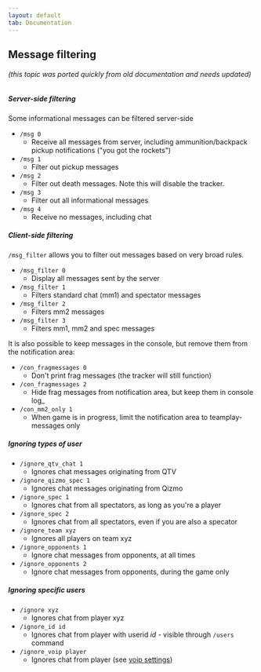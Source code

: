 ```yaml
---
layout: default
tab: Documentation
---
```


## Message filtering

###### (this topic was ported quickly from old documentation and needs updated)

##### Server-side filtering

Some informational messages can be filtered server-side

- `/msg 0`
  - Receive all messages from server, including ammunition/backpack pickup notifications ("you got the rockets")
- `/msg 1`
  - Filter out pickup messages
- `/msg 2`
  - Filter out death messages.  Note this will disable the tracker.
- `/msg 3`
  - Filter out all informational messages
- `/msg 4`
  - Receive no messages, including chat

##### Client-side filtering

`/msg_filter` allows you to filter out messages based on very broad rules.

- `/msg_filter 0`
  - Display all messages sent by the server
- `/msg_filter 1`
  - Filters standard chat (mm1) and spectator messages
- `/msg_filter 2`
  - Filters mm2 messages
- `/msg_filter 3`
  - Filters mm1, mm2 and spec messages

It is also possible to keep messages in the console, but remove them from the notification area:

- `/con_fragmessages 0`
  - Don't print frag messages (the tracker will still function)
- `/con_fragmessages 2`
  - Hide frag messages from notification area, but keep them in console log_
- `/con_mm2_only 1`
  - When game is in progress, limit the notification area to teamplay-messages only

##### Ignoring types of user

- `/ignore_qtv_chat 1`
  - Ignores chat messages originating from QTV
- `/ignore_qizmo_spec 1`
  - Ignores chat messages originating from Qizmo
- `/ignore_spec 1`
  - Ignores chat from all spectators, as long as you're a player
- `/ignore_spec 2`
  - Ignores chat from all spectators, even if you are also a specator
- `/ignore_team xyz`
  - Ignores all players on team xyz
- `/ignore_opponents 1`
  - Ignore chat messages from opponents, at all times
- `/ignore_opponents 2`
  - Ignore chat messages from opponents, during the game only

##### Ignoring specific users

- `/ignore xyz`
  - Ignores chat from player xyz
- `/ignore_id id`
  - Ignores chat from player with userid *id* - visible through `/users` command
- `/ignore_voip player`
  - Ignores chat from player (see [voip settings][voip])

[voip]: ./voice-support.md

